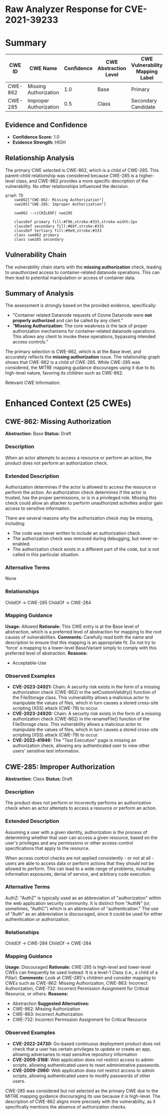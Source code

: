 # Raw Analyzer Response for CVE-2021-39233

# Summary
| CWE ID | CWE Name | Confidence | CWE Abstraction Level | CWE Vulnerability Mapping Label | CWE-Vulnerability Mapping Notes |
|---|---|---|---|---|---|
| CWE-862 | Missing Authorization | 1.0 | Base | Primary | Allowed |
| CWE-285 | Improper Authorization | 0.5 | Class | Secondary Candidate | Discouraged |

## Evidence and Confidence

*   **Confidence Score:** 1.0
*   **Evidence Strength:** HIGH

## Relationship Analysis
The primary CWE selected is CWE-862, which is a child of CWE-285. This parent-child relationship was considered because CWE-285 is a higher-level class, and CWE-862 provides a more specific description of the vulnerability. No other relationships influenced the decision.

```mermaid
graph TD
    cwe862["CWE-862: Missing Authorization"]
    cwe285["CWE-285: Improper Authorization"]
    
    cwe862 -->|CHILDOF| cwe285
    
    classDef primary fill:#f96,stroke:#333,stroke-width:2px
    classDef secondary fill:#69f,stroke:#333
    classDef tertiary fill:#9e9,stroke:#333
    class cwe862 primary
    class cwe285 secondary
```

## Vulnerability Chain
The vulnerability chain starts with the **missing authorization** check, leading to unauthorized access to container-related datanode operations. This can then lead to potential manipulation or access of container data.

## Summary of Analysis
The assessment is strongly based on the provided evidence, specifically:
- "Container related Datanode requests of Ozone Datanode were **not properly authorized** and can be called by any client."
- "**Missing Authorization:** The core weakness is the lack of proper authorization mechanisms for container-related datanode operations. This allows any client to invoke these operations, bypassing intended access controls."

The primary selection is CWE-862, which is at the Base level, and accurately reflects the **missing authorization** issue. The relationship graph shows that CWE-862 is a child of CWE-285. While CWE-285 was considered, the MITRE mapping guidance discourages using it due to its high-level nature, favoring its children such as CWE-862.

Relevant CWE Information:

# Enhanced Context (25 CWEs)

## CWE-862: Missing Authorization
**Abstraction:** Base
**Status:** Draft

### Description
When an actor attempts to access a resource or perform an action, the product does not perform an authorization check.

### Extended Description


Authorization determines if the actor is allowed to access the resource or perform the action. An authorization check determines if the actor is trusted, has the proper permissions, or is in a privileged role. Missing this check could allow an attacker to perform unauthorized activities and/or gain access to sensitive information.


There are several reasons why the authorization check may be missing, including:

  * The code was never written to include an authorization check.
  * The authorization check was removed during debugging, but never re-enabled.
  * The authorization check exists in a different part of the code, but is not called in this particular situation.


### Alternative Terms
None

### Relationships
ChildOf -> CWE-285
ChildOf -> CWE-284

### Mapping Guidance
**Usage:** Allowed
**Rationale:** This CWE entry is at the Base level of abstraction, which is a preferred level of abstraction for mapping to the root causes of vulnerabilities.
**Comments:** Carefully read both the name and description to ensure that this mapping is an appropriate fit. Do not try to 'force' a mapping to a lower-level Base/Variant simply to comply with this preferred level of abstraction.
**Reasons:**
- Acceptable-Use

### Observed Examples
- **CVE-2023-24921:** Chain: A security risk exists in the form of a missing authorization check (CWE-862) in the setCustomValidity() function of the FileStorage class. This vulnerability allows a malicious actor to manipulate the values of files, which in turn causes a stored cross-site scripting (XSS) attack (CWE-79) to occur.
- **CVE-2023-24920:** Chain: A security risk exists in the form of a missing authorization check (CWE-862) in the renameFile() function of the FileStorage class. This vulnerability allows a malicious actor to manipulate the values of files, which in turn causes a stored cross-site scripting (XSS) attack (CWE-79) to occur.
- **CVE-2022-41946:** The "Test Execution" page is missing an authorization check, allowing any authenticated user to view other users' sensitive test information.

## CWE-285: Improper Authorization
**Abstraction:** Class
**Status:** Draft

### Description
The product does not perform or incorrectly performs an authorization check when an actor attempts to access a resource or perform an action.

### Extended Description


Assuming a user with a given identity, authorization is the process of determining whether that user can access a given resource, based on the user's privileges and any permissions or other access-control specifications that apply to the resource.


When access control checks are not applied consistently - or not at all - users are able to access data or perform actions that they should not be allowed to perform. This can lead to a wide range of problems, including information exposures, denial of service, and arbitrary code execution.


### Alternative Terms
AuthZ: "AuthZ" is typically used as an abbreviation of "authorization" within the web application security community. It is distinct from "AuthN" (or, sometimes, "AuthC") which is an abbreviation of "authentication." The use of "Auth" as an abbreviation is discouraged, since it could be used for either authentication or authorization.

### Relationships
ChildOf -> CWE-284
ChildOf -> CWE-284

### Mapping Guidance
**Usage:** Discouraged
**Rationale:** CWE-285 is high-level and lower-level CWEs can frequently be used instead. It is a level-1 Class (i.e., a child of a Pillar).
**Comments:** Look at CWE-285's children and consider mapping to CWEs such as CWE-862: Missing Authorization, CWE-863: Incorrect Authorization, CWE-732: Incorrect Permission Assignment for Critical Resource, or others.
**Reasons:**
- Abstraction
**Suggested Alternatives:**
- CWE-862: Missing Authorization
- CWE-863: Incorrect Authorization
- CWE-732: Incorrect Permission Assignment for Critical Resource

### Observed Examples
- **CVE-2022-24730:** Go-based continuous deployment product does not check that a user has certain privileges to update or create an app, allowing adversaries to read sensitive repository information
- **CVE-2009-3168:** Web application does not restrict access to admin scripts, allowing authenticated users to reset administrative passwords.
- **CVE-2009-2960:** Web application does not restrict access to admin scripts, allowing authenticated users to modify passwords of other users.

CWE-285 was considered but not selected as the primary CWE due to the MITRE mapping guidance discouraging its use because it is high-level. The description of CWE-862 aligns more precisely with the vulnerability, as it specifically mentions the absence of authorization checks.